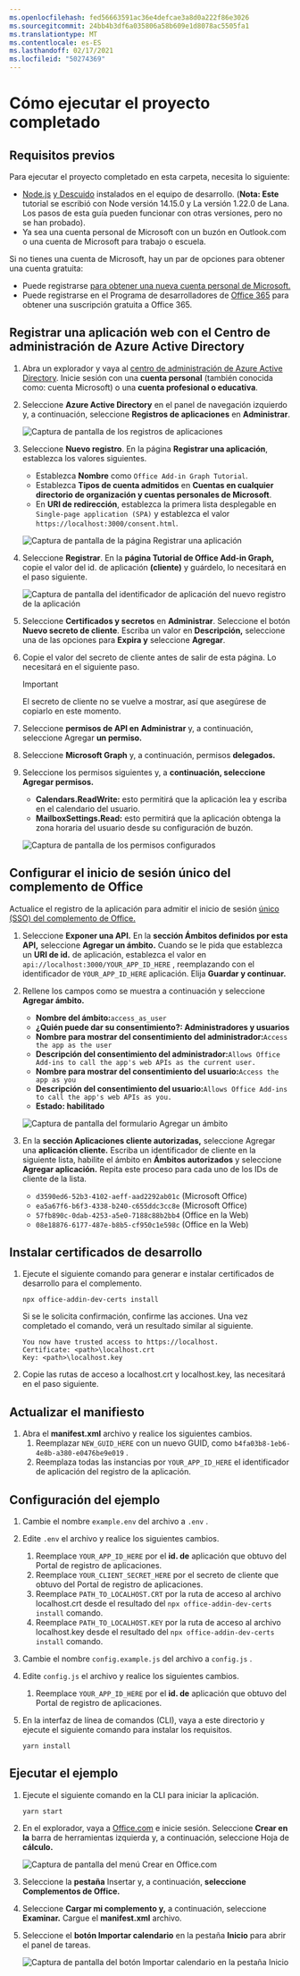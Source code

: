 ```yaml
---
ms.openlocfilehash: fed56663591ac36e4defcae3a8d0a222f86e3026
ms.sourcegitcommit: 24bb4b3df6a035806a58b609e1d8078ac5505fa1
ms.translationtype: MT
ms.contentlocale: es-ES
ms.lasthandoff: 02/17/2021
ms.locfileid: "50274369"
---
```

# <a name="how-to-run-the-completed-project"></a>Cómo ejecutar el proyecto completado

## <a name="prerequisites"></a>Requisitos previos

Para ejecutar el proyecto completado en esta carpeta, necesita lo siguiente:

- [Node.js](https://nodejs.org) [y Descuido](https://yarnpkg.com/) instalados en el equipo de desarrollo. (**Nota: Este** tutorial se escribió con Node versión 14.15.0 y La versión 1.22.0 de Lana. Los pasos de esta guía pueden funcionar con otras versiones, pero no se han probado).
- Ya sea una cuenta personal de Microsoft con un buzón en Outlook.com o una cuenta de Microsoft para trabajo o escuela.

Si no tienes una cuenta de Microsoft, hay un par de opciones para obtener una cuenta gratuita:

- Puede registrarse [para obtener una nueva cuenta personal de Microsoft.](https://signup.live.com/signup?wa=wsignin1.0&rpsnv=12&ct=1454618383&rver=6.4.6456.0&wp=MBI_SSL_SHARED&wreply=https://mail.live.com/default.aspx&id=64855&cbcxt=mai&bk=1454618383&uiflavor=web&uaid=b213a65b4fdc484382b6622b3ecaa547&mkt=E-US&lc=1033&lic=1)
- Puede registrarse en el Programa de desarrolladores de [Office 365](https://developer.microsoft.com/office/dev-program) para obtener una suscripción gratuita a Office 365.

## <a name="register-a-web-application-with-the-azure-active-directory-admin-center"></a>Registrar una aplicación web con el Centro de administración de Azure Active Directory

1. Abra un explorador y vaya al [centro de administración de Azure Active Directory](https://aad.portal.azure.com). Inicie sesión con una **cuenta personal** (también conocida como: cuenta Microsoft) o una **cuenta profesional o educativa**.

1. Seleccione **Azure Active Directory** en el panel de navegación izquierdo y, a continuación, seleccione **Registros de aplicaciones** en **Administrar**.

    ![Captura de pantalla de los registros de aplicaciones ](/tutorial/images/app-registrations.png)

1. Seleccione **Nuevo registro**. En la página **Registrar una aplicación**, establezca los valores siguientes.

    - Establezca **Nombre** como `Office Add-in Graph Tutorial`.
    - Establezca **Tipos de cuenta admitidos** en **Cuentas en cualquier directorio de organización y cuentas personales de Microsoft**.
    - En **URI de redirección**, establezca la primera lista desplegable en `Single-page application (SPA)` y establezca el valor `https://localhost:3000/consent.html`.

    ![Captura de pantalla de la página Registrar una aplicación](/tutorial/images/register-an-app.png)

1. Seleccione **Registrar**. En la **página Tutorial de Office Add-in Graph,** copie el valor del id. de aplicación **(cliente)** y guárdelo, lo necesitará en el paso siguiente.

    ![Captura de pantalla del identificador de aplicación del nuevo registro de la aplicación](/tutorial/images/application-id.png)

1. Seleccione **Certificados y secretos** en **Administrar**. Seleccione el botón **Nuevo secreto de cliente**. Escriba un valor en **Descripción,** seleccione una de las opciones para **Expira y** seleccione **Agregar**.

1. Copie el valor del secreto de cliente antes de salir de esta página. Lo necesitará en el siguiente paso.

    > [!IMPORTANT]
    > El secreto de cliente no se vuelve a mostrar, así que asegúrese de copiarlo en este momento.

1. Seleccione **permisos de API en** **Administrar** y, a continuación, seleccione Agregar **un permiso.**

1. Seleccione **Microsoft Graph** y, a continuación, permisos **delegados.**

1. Seleccione los permisos siguientes y, a **continuación, seleccione Agregar permisos.**

    - **Calendars.ReadWrite:** esto permitirá que la aplicación lea y escriba en el calendario del usuario.
    - **MailboxSettings.Read:** esto permitirá que la aplicación obtenga la zona horaria del usuario desde su configuración de buzón.

    ![Captura de pantalla de los permisos configurados](/tutorial/images/configured-permissions.png)

## <a name="configure-office-add-in-single-sign-on"></a>Configurar el inicio de sesión único del complemento de Office

Actualice el registro de la aplicación para admitir el inicio de sesión [único (SSO) del complemento de Office.](https://docs.microsoft.com/office/dev/add-ins/develop/sso-in-office-add-ins)

1. Seleccione **Exponer una API.** En la **sección Ámbitos definidos por esta API,** seleccione **Agregar un ámbito.** Cuando se le pida que establezca un **URI de id.** de aplicación, establezca el valor en `api://localhost:3000/YOUR_APP_ID_HERE` , reemplazando con el identificador de `YOUR_APP_ID_HERE` aplicación. Elija **Guardar y continuar.**

1. Rellene los campos como se muestra a continuación y seleccione **Agregar ámbito.**

    - **Nombre del ámbito:**`access_as_user`
    - **¿Quién puede dar su consentimiento?: Administradores y usuarios**
    - **Nombre para mostrar del consentimiento del administrador:**`Access the app as the user`
    - **Descripción del consentimiento del administrador:**`Allows Office Add-ins to call the app's web APIs as the current user.`
    - **Nombre para mostrar del consentimiento del usuario:**`Access the app as you`
    - **Descripción del consentimiento del usuario:**`Allows Office Add-ins to call the app's web APIs as you.`
    - **Estado: habilitado**

    ![Captura de pantalla del formulario Agregar un ámbito](/tutorial/images/add-scope.png)

1. En la **sección Aplicaciones cliente autorizadas,** seleccione Agregar una **aplicación cliente.** Escriba un identificador de cliente en la siguiente lista, habilite el ámbito en **Ámbitos autorizados** y seleccione **Agregar aplicación.** Repita este proceso para cada uno de los IDs de cliente de la lista.

    - `d3590ed6-52b3-4102-aeff-aad2292ab01c` (Microsoft Office)
    - `ea5a67f6-b6f3-4338-b240-c655ddc3cc8e` (Microsoft Office)
    - `57fb890c-0dab-4253-a5e0-7188c88b2bb4` (Office en la Web)
    - `08e18876-6177-487e-b8b5-cf950c1e598c` (Office en la Web)

## <a name="install-development-certificates"></a>Instalar certificados de desarrollo

1. Ejecute el siguiente comando para generar e instalar certificados de desarrollo para el complemento.

    ```Shell
    npx office-addin-dev-certs install
    ```

    Si se le solicita confirmación, confirme las acciones. Una vez completado el comando, verá un resultado similar al siguiente.

    ```Shell
    You now have trusted access to https://localhost.
    Certificate: <path>\localhost.crt
    Key: <path>\localhost.key
    ```

1. Copie las rutas de acceso a localhost.crt y localhost.key, las necesitará en el paso siguiente.

## <a name="update-the-manifest"></a>Actualizar el manifiesto

1. Abra el **manifest.xml** archivo y realice los siguientes cambios.
    1. Reemplazar `NEW_GUID_HERE` con un nuevo GUID, como `b4fa03b8-1eb6-4e8b-a380-e0476be9e019` .
    1. Reemplaza todas las instancias por `YOUR_APP_ID_HERE` el identificador de aplicación del registro de la aplicación.

## <a name="configure-the-sample"></a>Configuración del ejemplo

1. Cambie el nombre `example.env` del archivo a `.env` .
1. Edite `.env` el archivo y realice los siguientes cambios.
    1. Reemplace `YOUR_APP_ID_HERE` por el **id. de** aplicación que obtuvo del Portal de registro de aplicaciones.
    1. Reemplace `YOUR_CLIENT_SECRET_HERE` por el secreto de cliente que obtuvo del Portal de registro de aplicaciones.
    1. Reemplace `PATH_TO_LOCALHOST.CRT` por la ruta de acceso al archivo localhost.crt desde el resultado del `npx office-addin-dev-certs install` comando.
    1. Reemplace `PATH_TO_LOCALHOST.KEY` por la ruta de acceso al archivo localhost.key desde el resultado del `npx office-addin-dev-certs install` comando.

1. Cambie el nombre `config.example.js` del archivo a `config.js` .
1. Edite `config.js` el archivo y realice los siguientes cambios.
    1. Reemplace `YOUR_APP_ID_HERE` por el **id. de** aplicación que obtuvo del Portal de registro de aplicaciones.
1. En la interfaz de línea de comandos (CLI), vaya a este directorio y ejecute el siguiente comando para instalar los requisitos.

    ```Shell
    yarn install
    ```

## <a name="run-the-sample"></a>Ejecutar el ejemplo

1. Ejecute el siguiente comando en la CLI para iniciar la aplicación.

    ```Shell
    yarn start
    ```

1. En el explorador, vaya a [Office.com](https://www.office.com/) e inicie sesión. Seleccione **Crear en la** barra de herramientas izquierda y, a continuación, seleccione Hoja de **cálculo.**

    ![Captura de pantalla del menú Crear en Office.com](/tutorial/images/office-select-excel.png)

1. Seleccione la **pestaña** Insertar y, a continuación, **seleccione Complementos de Office.**

1. Seleccione **Cargar mi complemento y,** a continuación, seleccione **Examinar.** Cargue el **manifest.xml** archivo.

1. Seleccione el **botón Importar calendario** en la pestaña **Inicio** para abrir el panel de tareas.

    ![Captura de pantalla del botón Importar calendario en la pestaña Inicio](/tutorial/images/get-started.png)
